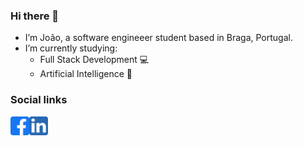 ### Hi there 👋

- I’m João, a software engineeer student based in Braga, Portugal.
- I’m currently studying:
  - Full Stack Development 💻
  - Artificial Intelligence 🤖 

### Social links

<a href="https://www.facebook.com/joaonuno.abreu" target="_blank">
  <img align="left" alt="Facebook" width="30px" src="https://github.com/Zayts3v/Zayts3v/blob/main/Faceboook.svg" />
</a>

<a href="https://www.linkedin.com/in/joão-nuno-abreu/" target="_blank">
  <img align="left" alt="LinkedIN" width="30px" src="https://github.com/Zayts3v/Zayts3v/blob/main/LinkedIN.svg" />
</a>

